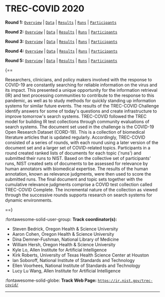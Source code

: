# TREC-COVID 2020 

**Round 1:** [`Overview`](./round1/overview.md) | [`Data`](./round1/data.md) | [`Results`](./round1/results.md) | [`Runs`](./round1/runs.md) | [`Participants`](./round1/participants.md)

**Round 2:** [`Overview`](./round2/overview.md) | [`Data`](./round2/data.md) | [`Results`](./round2/results.md) | [`Runs`](./round2/runs.md) | [`Participants`](./round2/participants.md)

**Round 3:** [`Overview`](./round3/overview.md) | [`Data`](./round3/data.md) | [`Results`](./round3/results.md) | [`Runs`](./round3/runs.md) | [`Participants`](./round3/participants.md)

**Round 4:** [`Overview`](./round4/overview.md) | [`Data`](./round4/data.md) | [`Results`](./round4/results.md) | [`Runs`](./round4/runs.md) | [`Participants`](./round4/participants.md)

**Round 5:** [`Overview`](./round5/overview.md) | [`Data`](./round5/data.md) | [`Results`](./round5/results.md) | [`Runs`](./round5/runs.md) | [`Participants`](./round5/participants.md)



{==

Researchers, clinicians, and policy makers involved with the response to COVID-19 are constantly searching for reliable information on the virus and its impact. This presented a unique opportunity for the information retrieval (IR) and text processing communities to contribute to the response to this pandemic, as well as to study methods for quickly standing up information systems for similar future events. The results of the TREC-COVID Challenge identify answers for some of today's questions and create infrastructure to improve tomorrow's search systems. TREC-COVID followed the TREC model for building IR test collections through community evaluations of search systems. The document set used in the challenge is the COVID-19 Open Research Dataset (CORD-19). This is a collection of biomedical literature articles that is updated regularly. Accordingly, TREC-COVID consisted of a series of rounds, with each round using a later version of the document set and a larger set of COVID-related topics. Participants in a round created ranked lists of documents for each topic ('runs') and submitted their runs to NIST. Based on the collective set of participants' runs, NIST created sets of documents to be assessed for relevance by human annotators with biomedical expertise. The results of the human annotation, known as relevance judgments, were then used to score the submitted runs. The final document and topic sets together with the cumulative relevance judgments comprise a COVID test collection called TREC-COVID Complete. The incremental nature of the collection as viewed through the successive rounds supports research on search systems for dynamic environments.

==}

:fontawesome-solid-user-group: **Track coordinator(s):**

- Steven Bedrick, Oregon Health & Science University 
- Aaron Cohen, Oregon Health & Science University 
- Dina Demner-Fushman, National Library of Medicine 
- William Hersh, Oregon Health & Science University 
- Kyle Lo, Allen Institute for Artificial Intelligence 
- Kirk Roberts, University of Texas Health Science Center at Houston 
- Ian Soboroff, National Institute of Standards and Technology 
- Ellen Voorhees, National Institute of Standards and Technology 
- Lucy Lu Wang, Allen Institute for Artificial Intelligence 


:fontawesome-solid-globe: **Track Web Page:** [`https://ir.nist.gov/trec-covid/`](https://ir.nist.gov/trec-covid/) 

---

